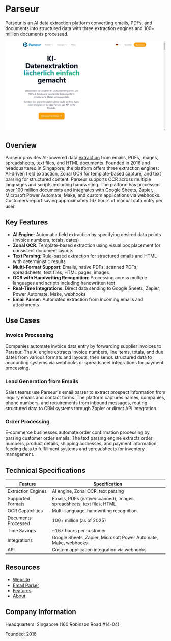 # Parseur

Parseur is an AI data extraction platform converting emails, PDFs, and documents into structured data with three extraction engines and 100+ million documents processed.

![Parseur](assets\parseur.png)


## Overview

Parseur provides AI-powered data [extraction](../../capabilities/extraction/index.md) from emails, PDFs, images, spreadsheets, text files, and HTML documents. Founded in 2016 and headquartered in Singapore, the platform offers three extraction engines: AI-driven field extraction, Zonal OCR for template-based capture, and text parsing for structured content. Parseur supports OCR across multiple languages and scripts including handwriting. The platform has processed over 100 million documents and integrates with Google Sheets, Zapier, Microsoft Power Automate, Make, and custom applications via webhooks. Customers report saving approximately 167 hours of manual data entry per user.

## Key Features

- **AI Engine**: Automatic field extraction by specifying desired data points (invoice numbers, totals, dates)
- **Zonal OCR**: Template-based extraction using visual box placement for consistent document layouts
- **Text Parsing**: Rule-based extraction for structured emails and HTML with deterministic results
- **Multi-Format Support**: Emails, native PDFs, scanned PDFs, spreadsheets, text files, HTML pages, images
- **OCR with Handwriting Recognition**: Processing across multiple languages and scripts including handwritten text
- **Real-Time Integrations**: Direct data sending to Google Sheets, Zapier, Power Automate, Make, webhooks
- **Email Parser**: Automated extraction from incoming emails and attachments

## Use Cases

### Invoice Processing
Companies automate invoice data entry by forwarding supplier invoices to Parseur. The AI engine extracts invoice numbers, line items, totals, and due dates from various formats and layouts, then sends structured data to accounting systems via webhooks or spreadsheet integrations for payment processing.

### Lead Generation from Emails
Sales teams use Parseur's email parser to extract prospect information from inquiry emails and contact forms. The platform captures names, companies, phone numbers, and requirements from inbound messages, routing structured data to CRM systems through Zapier or direct API integration.

### Order Processing
E-commerce businesses automate order confirmation processing by parsing customer order emails. The text parsing engine extracts order numbers, product details, shipping addresses, and payment information, feeding data to fulfillment systems and spreadsheets for inventory management.

## Technical Specifications

| Feature | Specification |
|---------|---------------|
| Extraction Engines | AI engine, Zonal OCR, text parsing |
| Supported Formats | Emails, PDFs (native/scanned), images, spreadsheets, text files, HTML |
| OCR Capabilities | Multi-language, handwriting recognition |
| Documents Processed | 100+ million (as of 2025) |
| Time Savings | ~167 hours per customer |
| Integrations | Google Sheets, Zapier, Microsoft Power Automate, Make, webhooks |
| API | Custom application integration via webhooks |

## Resources

- [Website](https://parseur.com)
- [Email Parser](https://parseur.com/email-parser)
- [Features](https://parseur.com/features)
- [About](https://parseur.com/about)

## Company Information

Headquarters: Singapore (160 Robinson Road #14-04)

Founded: 2016 